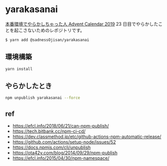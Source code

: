 # yarakasanai

[本番環境でやらかしちゃった人 Advent Calendar 2019](https://qiita.com/advent-calendar/2019/yarakashi-production) 23 日目でやらかしたことを起こさないためのレポジトリです。

```zsh
$ yarn add @sadnessOjisan/yarakasanai
```

## 環境構築

```zsh
yarn install
```

## やらかしたとき

```zsh
npm unpublish yarakasanai --force
```

## ref

- https://efcl.info/2018/06/21/can-npm-publish/
- https://tech.bitbank.cc/npm-ci-cd/
- https://dev.classmethod.jp/etc/github-actions-npm-automatic-release/
- https://github.com/actions/setup-node/issues/52
- https://docs.npmjs.com/cli/unpublish
- https://ota42y.com/blog/2014/09/29/npm-publish
- https://efcl.info/2015/04/30/npm-namespace/
